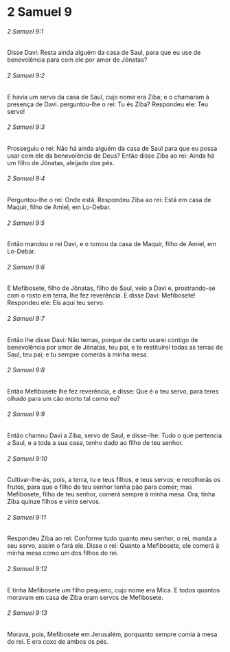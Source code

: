 # 2 Samuel 9

###### 2 Samuel 9:1

Disse Davi: Resta ainda alguém da casa de Saul, para que eu use de benevolência para com ele por amor de Jônatas?

###### 2 Samuel 9:2

E havia um servo da casa de Saul, cujo nome era Ziba; e o chamaram à presença de Davi. perguntou-lhe o rei: Tu és Ziba? Respondeu ele: Teu servo!

###### 2 Samuel 9:3

Prosseguiu o rei: Não há ainda alguém da casa de Saul para que eu possa usar com ele da benevolência de Deus? Então disse Ziba ao rei: Ainda há um filho de Jônatas, aleijado dos pés.

###### 2 Samuel 9:4

Perguntou-lhe o rei: Onde está. Respondeu Ziba ao rei: Está em casa de Maquir, filho de Amiel, em Lo-Debar.

###### 2 Samuel 9:5

Então mandou o rei Davi, e o tomou da casa de Maquir, filho de Amiel, em Lo-Debar.

###### 2 Samuel 9:6

E Mefibosete, filho de Jônatas, filho de Saul, veio a Davi e, prostrando-se com o rosto em terra, lhe fez reverência. E disse Davi: Mefibosete! Respondeu ele: Eis aqui teu servo.

###### 2 Samuel 9:7

Então lhe disse Davi: Não temas, porque de certo usarei contigo de benevolência por amor de Jônatas, teu pai, e te restituirei todas as terras de Saul, teu pai; e tu sempre comerás à minha mesa.

###### 2 Samuel 9:8

Então Mefibosete lhe fez reverência, e disse: Que é o teu servo, para teres olhado para um cão morto tal como eu?

###### 2 Samuel 9:9

Então chamou Davi a Ziba, servo de Saul, e disse-lhe: Tudo o que pertencia a Saul, e a toda a sua casa, tenho dado ao filho de teu senhor.

###### 2 Samuel 9:10

Cultivar-lhe-ás, pois, a terra, tu e teus filhos, e teus servos; e recolherás os frutos, para que o filho de teu senhor tenha pão para comer; mas Mefibosete, filho de teu senhor, comerá sempre à minha mesa. Ora, tinha Ziba quinze filhos e vinte servos.

###### 2 Samuel 9:11

Respondeu Ziba ao rei: Conforme tudo quanto meu senhor, o rei, manda a seu servo, assim o fará ele. Disse o rei: Quanto a Mefibosete, ele comerá à minha mesa como um dos filhos do rei.

###### 2 Samuel 9:12

E tinha Mefibosete um filho pequeno, cujo nome era Mica. E todos quantos moravam em casa de Ziba eram servos de Mefibosete.

###### 2 Samuel 9:13

Morava, pois, Mefibosete em Jerusalém, porquanto sempre comia à mesa do rei. E era coxo de ambos os pés.

